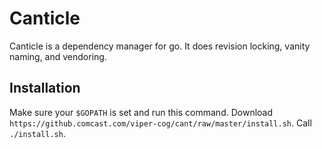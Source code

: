 # Canticle
Canticle is a dependency manager for go. It does revision locking, vanity naming, and vendoring.

## Installation
Make sure your `$GOPATH` is set and run this command. Download `https://github.comcast.com/viper-cog/cant/raw/master/install.sh`. Call `./install.sh`.

